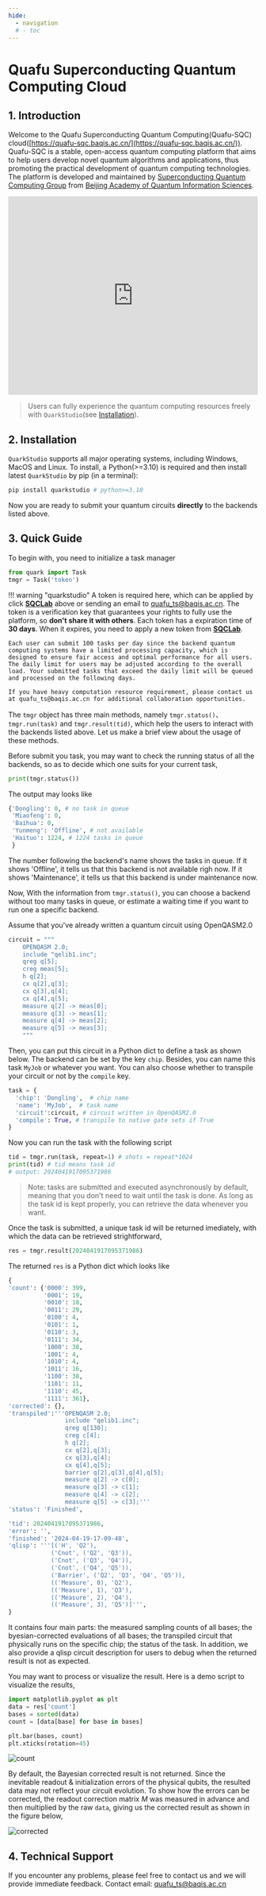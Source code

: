 ```yaml
---
hide:
  - navigation
  # - toc
---
```


<!-- ![SystemQ](image/aniatom.gif){ .center } -->

# Quafu Superconducting Quantum Computing Cloud


## 1. Introduction
Welcome to the Quafu Superconducting Quantum Computing(Quafu-SQC) cloud([https://quafu-sqc.baqis.ac.cn/](https://quafu-sqc.baqis.ac.cn/)). Quafu-SQC is a stable, open-access quantum computing platform that aims to help users develop novel quantum algorithms and applications, thus promoting the practical development of quantum computing technologies. The platform is developed and maintained by [Superconducting Quantum Computing Group](http://sqc.baqis.ac.cn/) from [Beijing Academy of Quantum Information Sciences](http://baqis.ac.cn/).

<iframe
    width=100% 
    height=400px
    src="https://quafu-sqc.baqis.ac.cn"  
    frameborder=0  
    allowfullscreen>
</iframe>

> Users can fully experience the quantum computing resources freely with `QuarkStudio`(see [Installation](#2-installation)).


## 2. Installation
`QuarkStudio` supports all major operating systems, including Windows, MacOS and Linux. To install, a Python(>=3.10) is required and then install latest `QuarkStudio` by pip (in a terminal):

```bash
pip install quarkstudio # python>=3.10
```

Now you are ready to submit your quantum circuits **directly** to the backends listed above.


## 3. Quick Guide
To begin with, you need to initialize a task manager

```python
from quark import Task
tmgr = Task('token')
```
!!! warning "quarkstudio"
    A token is required here, which can be applied by click [**SQCLab**](https://quafu-sqc.baqis.ac.cn/) above or sending an email to quafu_ts@baqis.ac.cn. The token is a verification key that guarantees your rights to fully use the platform, so **don't share it with others**. Each token has a expiration time of **30 days**. When it expires, you need to apply a new token from [**SQCLab**](https://quafu-sqc.baqis.ac.cn/). 


    Each user can submit 100 tasks per day since the backend quantum computing systems have a limited processing capacity, which is designed to ensure fair access and optimal performance for all users. The daily limit for users may be adjusted according to the overall load. Your submitted tasks that exceed the daily limit will be queued and processed on the following days. 

    If you have heavy computation resource requirement, please contact us at quafu_ts@baqis.ac.cn for additional collaboration opportunities.


The `tmgr` object has three main methods, namely `tmgr.status()`、`tmgr.run(task)` and `tmgr.result(tid)`, which help the users to interact with the backends listed above. Let us make a brief view about the usage of these methods.


Before submit you task, you may want to check the running status of all the backends, so as to decide which one suits for your current task,

```python
print(tmgr.status())
```

The output may looks like

```python
{'Dongling': 0, # no task in queue
 'Miaofeng': 0,
 'Baihua': 0,
 'Yunmeng': 'Offline', # not available
 'Haituo': 1224, # 1224 tasks in queue
 }
```
 
The number following the backend's name shows the tasks in queue. If it shows 'Offline', it tells us that this backend is not available righ now. If it shows 'Maintenance', it tells us that this backend is under maintenance now.

Now, With the information from `tmgr.status()`, you can choose a backend without too many tasks in queue, or estimate a waiting time if you want to run one a specific backend.

Assume that you've already written a quantum circuit using OpenQASM2.0

```python
circuit = """
    OPENQASM 2.0;
    include "qelib1.inc";  
    qreg q[5];
    creg meas[5];
    h q[2];
    cx q[2],q[3];
    cx q[3],q[4];
    cx q[4],q[5];
    measure q[2] -> meas[0];
    measure q[3] -> meas[1];
    measure q[4] -> meas[2];
    measure q[5] -> meas[3];
    """
```

Then, you can put this circuit in a Python dict to define a task as shown below. The backend can be set by the key `chip`. Besides, you can name this task `MyJob` or whatever you want. You can also choose whether to transpile your circuit or not by the `compile` key. 
<!-- If you want to get the bayesian-corrected evaluations of all bases, you can set the `correct` key to `True`(Bayesian correction is not performed by default, so this option has no effect for now). -->

```python
task = {
  'chip': 'Dongling',  # chip name
  'name': 'MyJob',  # task name
  'circuit':circuit, # circuit written in OpenQASM2.0
  'compile': True, # transpile to native gate sets if True
}
```

Now you can run the task with the following script

```python
tid = tmgr.run(task, repeat=1) # shots = repeat*1024
print(tid) # tid means task id
# output: 2024041917095371986
```

> Note: tasks are submitted and executed asynchronously by default, meaning that you don't need to wait until the task is done. As long as the task id is kept properly, you can retrieve the data whenever you want. 

Once the task is submitted, a unique task id will be returned imediately, with which the data can be retrieved strightforward,
```python
res = tmgr.result(2024041917095371986)
```

The returned `res` is a Python dict which looks like

```python
{
'count': {'0000': 399,
          '0001': 19,
          '0010': 18,
          '0011': 29,
          '0100': 4,
          '0101': 1,
          '0110': 3,
          '0111': 34,
          '1000': 38,
          '1001': 4,
          '1010': 4,
          '1011': 16,
          '1100': 38,
          '1101': 11,
          '1110': 45,
          '1111': 361},
'corrected': {},
'transpiled':'''OPENQASM 2.0;
                include "qelib1.inc";
                qreg q[130];
                creg c[4];
                h q[2];
                cx q[2],q[3];
                cx q[3],q[4];
                cx q[4],q[5];
                barrier q[2],q[3],q[4],q[5];
                measure q[2] -> c[0];
                measure q[3] -> c[1];
                measure q[4] -> c[2];
                measure q[5] -> c[3];'''
'status': 'Finished',

'tid': 2024041917095371986,
'error': '', 
'finished': '2024-04-19-17-09-48',
'qlisp': '''[('H', 'Q2'),
            ('Cnot', ('Q2', 'Q3')),
            ('Cnot', ('Q3', 'Q4')),
            ('Cnot', ('Q4', 'Q5')),
            ('Barrier', ('Q2', 'Q3', 'Q4', 'Q5')),
            (('Measure', 0), 'Q2'),
            (('Measure', 1), 'Q3'),
            (('Measure', 2), 'Q4'),
            (('Measure', 3), 'Q5')]''',
}

```

It contains four main parts: the measured sampling counts of all bases; the byesian-corrected evaluations of all bases; the transpiled circuit that physically runs on the specific chip; the status of the task. In addition, we also provide a qlisp circuit description for users to debug when the returned result is not as expected.

You may want to process or visualize the result. Here is a demo script to visualize the results,

```python
import matplotlib.pyplot as plt
data = res['count']
bases = sorted(data)
count = [data[base] for base in bases]

plt.bar(bases, count)
plt.xticks(rotation=45)
```

![count](usage/2024041917095371986.jpg)

By default, the Bayesian corrected result is not returned. Since the inevitable readout & initialization errors of the physical qubits, the resulted data may not reflect your circuit evolution. To show how the errors can be corrected, the readout correction matrix $M$ was measured in advance and then multiplied by the raw `data`, giving us the corrected result as shown in the figure below,

![corrected](usage/2024041917095371986_corrected.jpg)

<!-- >For more information about the topic, see [Bayesian Correction](https://www.yuque.com/wuming-6g8w2/ghzgfk/um1z1x474lgihb2w?singleDoc# ) -->



## 4. Technical Support

If you encounter any problems, please feel free to contact us and we will provide immediate feedback.
Contact email: quafu_ts@baqis.ac.cn

